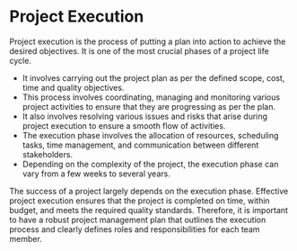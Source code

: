 # Project Execution

Project execution is the process of putting a plan into action to achieve the desired objectives. It is one of the most crucial phases of a project life cycle.

* It involves carrying out the project plan as per the defined scope, cost, time and quality objectives.
* This process involves coordinating, managing and monitoring various project activities to ensure that they are progressing as per the plan.
* It also involves resolving various issues and risks that arise during project execution to ensure a smooth flow of activities.
* The execution phase involves the allocation of resources, scheduling tasks, time management, and communication between different stakeholders.
* Depending on the complexity of the project, the execution phase can vary from a few weeks to several years.

The success of a project largely depends on the execution phase. Effective project execution ensures that the project is completed on time, within budget, and meets the required quality standards. Therefore, it is important to have a robust project management plan that outlines the execution process and clearly defines roles and responsibilities for each team member.

